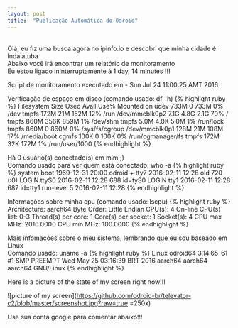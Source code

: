 ```yaml
---
layout: post
title:  "Publicação Automática do Odroid"
---
```

<br />
Olá, eu fiz uma busca agora no ipinfo.io e descobri que minha cidade é: Indaiatuba  <br />
Abaixo você irá encontrar um relatório de monitoramento <br />
Eu estou ligado ininterruptamente à 1 day, 14 minutes !!!

Script de monitoramento executado em - Sun Jul 24 11:00:25 AMT 2016 <br />

Verificação de espaço em disco (comando usado: df -h)
{% highlight ruby %}
Filesystem      Size  Used Avail Use% Mounted on
udev            733M     0  733M   0% /dev
tmpfs           172M   21M  152M  12% /run
/dev/mmcblk0p2  7.1G  4.8G  2.1G  70% /
tmpfs           860M  356K  859M   1% /dev/shm
tmpfs           5.0M  4.0K  5.0M   1% /run/lock
tmpfs           860M     0  860M   0% /sys/fs/cgroup
/dev/mmcblk0p1  128M   21M  108M  17% /media/boot
cgmfs           100K     0  100K   0% /run/cgmanager/fs
tmpfs           172M   32K  172M   1% /run/user/1000
{% endhighlight %}

Há 0 usuário(s) conectado(s) em mim ;) <br />
Comando usado para ver quem está conectado: who -a
{% highlight ruby %}
           system boot  1969-12-31 20:00
odroid   + tty7         2016-02-11 12:28  old          720 (:0)
LOGIN      ttyS0        2016-02-11 12:28               688 id=tyS0
LOGIN      tty1         2016-02-11 12:28               687 id=tty1
           run-level 5  2016-02-11 12:28
{% endhighlight %}

Informações sobre minha cpu (comando usado: lscpu)
{% highlight ruby %}
Architecture:          aarch64
Byte Order:            Little Endian
CPU(s):                4
On-line CPU(s) list:   0-3
Thread(s) per core:    1
Core(s) per socket:    1
Socket(s):             4
CPU max MHz:           2016.0000
CPU min MHz:           100.0000
{% endhighlight %}

Mais infomações sobre o meu sistema, lembrando que eu sou baseado em Linux <br />
Comando usado: uname -a
{% highlight ruby %}
Linux odroid64 3.14.65-61 #1 SMP PREEMPT Wed May 25 03:16:39 BRT 2016 aarch64 aarch64 aarch64 GNU/Linux
{% endhighlight %}

Here is a picture of the state of my screen right now!!!

![picture of my screen](https://github.com/odroid-br/televator-c2/blob/master/screenshot.jpg?raw=true =250x)

Use sua conta google para comentar abaixo!!!
